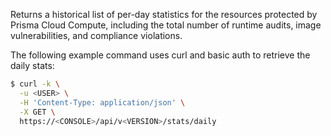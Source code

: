 Returns a historical list of per-day statistics for the resources protected by Prisma Cloud Compute, including the total number of runtime audits, image vulnerabilities, and compliance violations.

The following example command uses curl and basic auth to retrieve the daily stats:

```bash
$ curl -k \
  -u <USER> \
  -H 'Content-Type: application/json' \
  -X GET \
  https://<CONSOLE>/api/v<VERSION>/stats/daily
```
